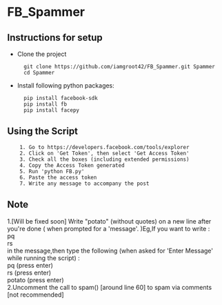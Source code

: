 # FB_Spammer

Instructions for setup
------------

- Clone the project

        git clone https://github.com/iamgroot42/FB_Spammer.git Spammer
        cd Spammer
        
- Install following python packages:

        pip install facebook-sdk
        pip install fb
        pip install facepy

Using the Script
------------

        1. Go to https://developers.facebook.com/tools/explorer
        2. Click on 'Get Token', then select 'Get Access Token'
        3. Check all the boxes (including extended permissions)
        4. Copy the Access Token generated
        5. Run 'python FB.py'
        6. Paste the access token
        7. Write any message to accompany the post

Note
------------

1.[Will be fixed soon] Write "potato" (without quotes) on a new line after you're done  ( when prompted for a 'message'. )Eg,If you want to write :<br />
  pq<br />
  rs<br />
  in the message,then type the following (when asked for 'Enter Message' while running the script) :<br />
  pq (press enter)<br />
  rs (press enter)<br />
  potato (press enter)<br />
2.Uncomment the call to spam() [around line 60] to spam via comments [not recommended]  
